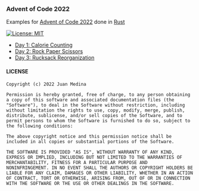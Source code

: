 ### Advent of Code 2022
Examples for [Advent of Code 2022](https://adventofcode.com/2022) done in [Rust](https://www.rust-lang.org/)

[![License: MIT](https://img.shields.io/badge/License-MIT-yellow.svg)](https://opensource.org/licenses/MIT)

- [Day 1: Calorie Counting](adventofcode2022_01)
- [Day 2: Rock Paper Scissors](adventofcode2022_02)
- [Day 3: Rucksack Reorganization](adventofcode2022_03)

#### LICENSE
```
Copyright (c) 2022 Juan Medina

Permission is hereby granted, free of charge, to any person obtaining
a copy of this software and associated documentation files (the
"Software"), to deal in the Software without restriction, including
without limitation the rights to use, copy, modify, merge, publish,
distribute, sublicense, and/or sell copies of the Software, and to
permit persons to whom the Software is furnished to do so, subject to
the following conditions:

The above copyright notice and this permission notice shall be
included in all copies or substantial portions of the Software.

THE SOFTWARE IS PROVIDED "AS IS", WITHOUT WARRANTY OF ANY KIND,
EXPRESS OR IMPLIED, INCLUDING BUT NOT LIMITED TO THE WARRANTIES OF
MERCHANTABILITY, FITNESS FOR A PARTICULAR PURPOSE AND
NONINFRINGEMENT. IN NO EVENT SHALL THE AUTHORS OR COPYRIGHT HOLDERS BE
LIABLE FOR ANY CLAIM, DAMAGES OR OTHER LIABILITY, WHETHER IN AN ACTION
OF CONTRACT, TORT OR OTHERWISE, ARISING FROM, OUT OF OR IN CONNECTION
WITH THE SOFTWARE OR THE USE OR OTHER DEALINGS IN THE SOFTWARE.
```
